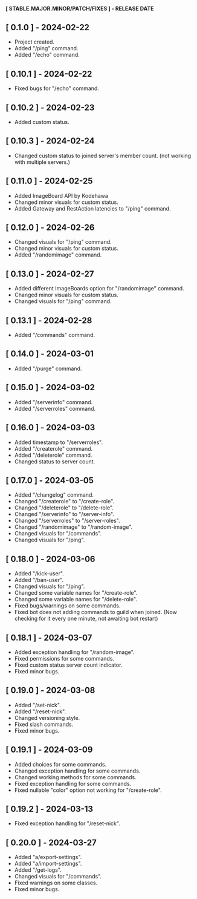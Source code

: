 #### [ STABLE.MAJOR.MINOR/PATCH/FIXES ] - RELEASE DATE

## [ 0.1.0 ]  - 2024-02-22

- Project created.
- Added "/ping" command.
- Added "/echo" command.

## [ 0.10.1 ]  - 2024-02-22

- Fixed bugs for "/echo" command.

## [ 0.10.2 ]  - 2024-02-23

- Added custom status.

## [ 0.10.3 ]  - 2024-02-24

- Changed custom status to joined server's member count. (not working with multiple servers.)

## [ 0.11.0 ]  - 2024-02-25

- Added ImageBoard API by Kodehawa
- Changed minor visuals for custom status.
- Added Gateway and RestAction latencies to "/ping" command.

## [ 0.12.0 ]  - 2024-02-26

- Changed visuals for "/ping" command.
- Changed minor visuals for custom status.
- Added "/randomimage" command.

## [ 0.13.0 ]  - 2024-02-27

- Added different ImageBoards option for "/randomimage" command.
- Changed minor visuals  for custom status.
- Changed visuals for "/ping" command.

## [ 0.13.1 ]  - 2024-02-28

- Added "/commands" command.

## [ 0.14.0 ] - 2024-03-01

- Added "/purge" command.

## [ 0.15.0 ] - 2024-03-02

- Added "/serverinfo" command.
- Added "/serverroles" command.

## [ 0.16.0 ] - 2024-03-03

- Added timestamp to "/serverroles".
- Added "/createrole" command.
- Added "/deleterole" command.
- Changed status to server count.

## [ 0.17.0 ] - 2024-03-05

- Added "/changelog" command.
- Changed "/createrole" to "/create-role".
- Changed "/deleterole" to "/delete-role".
- Changed "/serverinfo" to "/server-info".
- Changed "/serverroles" to "/server-roles".
- Changed "/randomimage" to "/random-image".
- Changed visuals for "/commands".
- Changed visuals for "/ping".

## [ 0.18.0 ] - 2024-03-06

- Added "/kick-user".
- Added "/ban-user".
- Changed visuals for "/ping".
- Changed some variable names for "/create-role".
- Changed some variable names for "/delete-role".
- Fixed bugs/warnings on some commands.
- Fixed bot does not adding commands to guild when joined. (Now checking for it every one minute, not awaiting bot restart)

## [ 0.18.1 ] - 2024-03-07

- Added exception handling for "/random-image".
- Fixed permissions for some commands.
- Fixed custom status server count indicator.
- Fixed minor bugs.

## [ 0.19.0 ] - 2024-03-08

- Added "/set-nick".
- Added "/reset-nick".
- Changed versioning style.
- Fixed slash commands.
- Fixed minor bugs.

## [ 0.19.1 ] - 2024-03-09

- Added choices for some commands.
- Changed exception handling for some commands.
- Changed working methods for some commands.
- Fixed exception handling for some commands.
- Fixed nullable "color" option not working for "/create-role".

## [ 0.19.2 ] - 2024-03-13

- Fixed exception handling for "/reset-nick".

## [ 0.20.0 ] - 2024-03-27

- Added "a/export-settings".
- Added "a/import-settings".
- Added "/get-logs".
- Changed visuals for "/commands".
- Fixed warnings on some classes.
- Fixed minor bugs.

